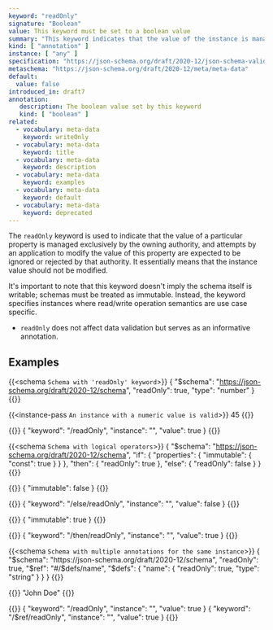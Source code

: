 ```yaml
---
keyword: "readOnly"
signature: "Boolean"
value: This keyword must be set to a boolean value
summary: "This keyword indicates that the value of the instance is managed exclusively by the owning authority, and attempts by an application to modify the value of this property are expected to be ignored or rejected by that owning authority."
kind: [ "annotation" ]
instance: [ "any" ]
specification: "https://json-schema.org/draft/2020-12/json-schema-validation.html#section-9.4"
metaschema: "https://json-schema.org/draft/2020-12/meta/meta-data"
default:
  value: false
introduced_in: draft7
annotation:
   description: The boolean value set by this keyword
   kind: [ "boolean" ]
related:
  - vocabulary: meta-data
    keyword: writeOnly
  - vocabulary: meta-data
    keyword: title
  - vocabulary: meta-data
    keyword: description
  - vocabulary: meta-data
    keyword: examples
  - vocabulary: meta-data
    keyword: default
  - vocabulary: meta-data
    keyword: deprecated
---
```


The `readOnly` keyword is used to indicate that the value of a particular property is managed exclusively by the owning authority, and attempts by an application to modify the value of this property are expected to be ignored or rejected by that authority. It essentially means that the instance value should not be modified.

It's important to note that this keyword doesn't imply the schema itself is writable; schemas must be treated as immutable. Instead, the keyword specifies instances where read/write operation semantics are use case specific.

* `readOnly` does not affect data validation but serves as an informative annotation.

## Examples

{{<schema `Schema with 'readOnly' keyword`>}}
{
  "$schema": "https://json-schema.org/draft/2020-12/schema",
  "readOnly": true,
  "type": "number"
}
{{</schema>}}

{{<instance-pass `An instance with a numeric value is valid`>}}
45
{{</instance-pass>}}

{{<instance-annotation>}}
{ "keyword": "/readOnly", "instance": "", "value": true }
{{</instance-annotation>}}

{{<schema `Schema with logical operators`>}}
{
  "$schema": "https://json-schema.org/draft/2020-12/schema",
  "if": {
    "properties": {
      "immutable": { "const": true }
    }
  },
  "then": {
    "readOnly": true
  },
  "else": {
    "readOnly": false
  }
}
{{</schema>}}

{{<instance-pass>}}
{ "immutable": false }
{{</instance-pass>}}

{{<instance-annotation>}}
{ "keyword": "/else/readOnly", "instance": "", "value": false }
{{</instance-annotation>}}

{{<instance-pass>}}
{ "immutable": true }
{{</instance-pass>}}

{{<instance-annotation>}}
{ "keyword": "/then/readOnly", "instance": "", "value": true }
{{</instance-annotation>}}

{{<schema `Schema with multiple annotations for the same instance`>}}
{
  "$schema": "https://json-schema.org/draft/2020-12/schema",
  "readOnly": true,
  "$ref": "#/$defs/name",
  "$defs": {
    "name": {
      "readOnly": true,
      "type": "string"
    }
  }
}
{{</schema>}}

{{<instance-pass>}}
"John Doe"
{{</instance-pass>}}

{{<instance-annotation>}}
{ "keyword": "/readOnly", "instance": "", "value": true }
{ "keyword": "/$ref/readOnly", "instance": "", "value": true }
{{</instance-annotation>}}
